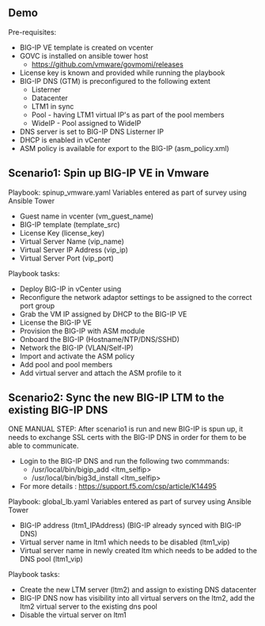 Demo
----

Pre-requisites:
- BIG-IP VE template is created on vcenter
- GOVC is installed on ansible tower host
  - https://github.com/vmware/govmomi/releases
- License key is known and provided while running the playbook
- BIG-IP DNS (GTM) is preconfigured to the following extent
  - Listerner 
  - Datacenter
  - LTM1 in sync
  - Pool - having LTM1 virtual IP's as part of the pool members
  - WideIP - Pool assigned to WideIP
- DNS server is set to BIG-IP DNS Listerner IP
- DHCP is enabled in vCenter
- ASM policy is available for export to the BIG-IP (asm_policy.xml)

Scenario1: Spin up BIG-IP VE in Vmware
----------------------------------
Playbook: spinup_vmware.yaml
Variables entered as part of survey using Ansible Tower
- Guest name in vcenter (vm_guest_name)
- BIG-IP template (template_src)
- License Key (license_key)
- Virtual Server Name (vip_name)
- Virtual Server IP Address (vip_ip)
- Virtual Server Port (vip_port)

Playbook tasks:
- Deploy BIG-IP in vCenter using
- Reconfigure the network adaptor settings to be assigned to the correct port group
- Grab the VM IP assigned by DHCP to the BIG-IP VE
- License the BIG-IP VE
- Provision the BIG-IP with ASM module
- Onboard the BIG-IP (Hostname/NTP/DNS/SSHD)
- Network the BIG-IP (VLAN/Self-IP)
- Import and activate the ASM policy
- Add pool and pool members
- Add virtual server and attach the ASM profile to it

Scenario2: Sync the new BIG-IP LTM to the existing BIG-IP DNS
-------------------------------------------------------------
ONE MANUAL STEP: After scenario1 is run and new BIG-IP is spun up, it needs to exchange SSL certs with the BIG-IP DNS in order for them to be able to communicate.
- Login to the BIG-IP DNS and run the following two commmands:
   - /usr/local/bin/bigip_add <ltm_selfip>
   - /usr/local/bin/big3d_install <ltm_selfip>
- For more details : https://support.f5.com/csp/article/K14495

Playbook: global_lb.yaml
Variables entered as part of survey using Ansible Tower
- BIG-IP address (ltm1_IPAddress) (BIG-IP already synced with BIG-IP DNS)
- Virtual server name in ltm1 which needs to be disabled (ltm1_vip)
- Virtual server name in newly created ltm which needs to be added to the DNS pool (ltm1_vip)

Playbook tasks:
- Create the new LTM server (ltm2) and assign to existing DNS datacenter
- BIG-IP DNS now has visibility into all virtual servers on the ltm2, add the ltm2 virtual server to the existing dns pool
- Disable the virtual server on ltm1
